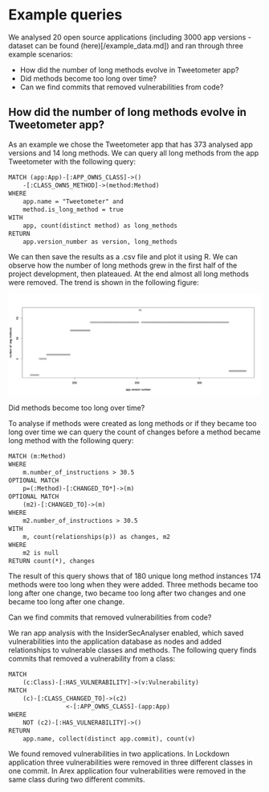 # Example queries

We analysed 20 open source applications (including 3000 app versions - dataset can be found (here)[/example_data.md]) and ran through three example scenarios: 
- How did the number of long methods evolve in Tweetometer app?
- Did methods become too long over time?
- Can we find commits that removed vulnerabilities from code?

## How did the number of long methods evolve in Tweetometer app?

As an example we chose the Tweetometer app that has 373 analysed app versions and 14 long methods. We can query all long methods from the app Tweetometer with the following query:

    MATCH (app:App)-[:APP_OWNS_CLASS]->()
        -[:CLASS_OWNS_METHOD]->(method:Method) 
    WHERE 
        app.name = "Tweetometer" and 
        method.is_long_method = true 
    WITH 
        app, count(distinct method) as long_methods 
    RETURN 
        app.version_number as version, long_methods

We can then save the results as a .csv file and plot it using R. We can observe how the number of long methods grew in the first half of the project development, then plateaued. At the end almost all long methods were removed. The trend is shown in the following figure: 

![Evolution of long methods in Tweetometer app](example_data/long_methods.png)

Did methods become too long over time?

To analyse if methods were created as long methods or if they became too long over time we can query the count of changes before a method became long method with the following query: 

    MATCH (m:Method) 
    WHERE 
        m.number_of_instructions > 30.5 
    OPTIONAL MATCH 
        p=(:Method)-[:CHANGED_TO*]->(m) 
    OPTIONAL MATCH 
        (m2)-[:CHANGED_TO]->(m) 
    WHERE 
        m2.number_of_instructions > 30.5 
    WITH 
        m, count(relationships(p)) as changes, m2 
    WHERE 
        m2 is null 
    RETURN count(*), changes

The result of this query shows that of 180 unique long method instances 174 methods were too long when they were added. Three methods became too long after one change, two became too long after two changes and one became too long after one change. 

Can we find commits that removed vulnerabilities from code?

We ran app analysis with the InsiderSecAnalyser enabled, which saved vulnerabilities into the application database as nodes and added relationships to vulnerable classes and methods. The following query finds commits that removed a vulnerability from a class:

    MATCH 
        (c:Class)-[:HAS_VULNERABILITY]->(v:Vulnerability) 
    MATCH 
        (c)-[:CLASS_CHANGED_TO]->(c2)
                    <-[:APP_OWNS_CLASS]-(app:App) 
    WHERE 
        NOT (c2)-[:HAS_VULNERABILITY]->() 
    RETURN 
        app.name, collect(distinct app.commit), count(v)

We found removed vulnerabilities in two applications. In Lockdown application three vulnerabilities were removed in three different classes in one commit. In Arex application four vulnerabilities were removed in the same class during two different commits. 
